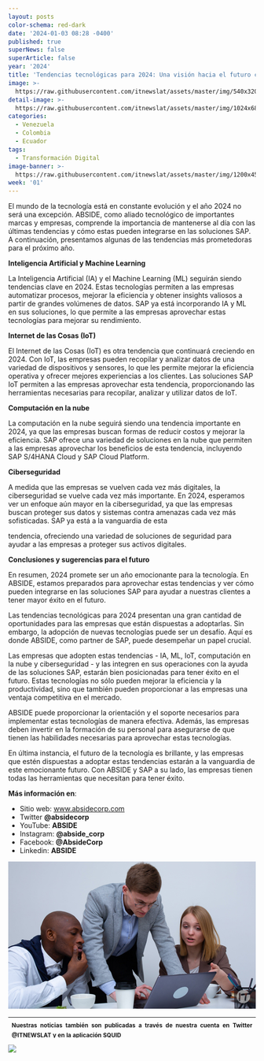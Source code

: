 ```yaml
---
layout: posts
color-schema: red-dark
date: '2024-01-03 08:28 -0400'
published: true
superNews: false
superArticle: false
year: '2024'
title: 'Tendencias tecnológicas para 2024: Una visión hacia el futuro con SAP y ABSIDE'
image: >-
  https://raw.githubusercontent.com/itnewslat/assets/master/img/540x320/Abside-Enero-p.jpg
detail-image: >-
  https://raw.githubusercontent.com/itnewslat/assets/master/img/1024x680/Abside-Enero-g.jpg
categories:
  - Venezuela
  - Colombia
  - Ecuador
tags:
  - Transformación Digital
image-banner: >-
  https://raw.githubusercontent.com/itnewslat/assets/master/img/1200x450/Abside-Enero-l.jpg
week: '01'
---
```

El mundo de la tecnología está en constante evolución y el año 2024 no será una excepción. ABSIDE, como aliado tecnológico de importantes marcas y empresas, comprende la importancia de mantenerse al día con las últimas tendencias y cómo estas pueden integrarse en las soluciones SAP. A continuación, presentamos algunas de las tendencias más prometedoras para el próximo año.

**Inteligencia Artificial y Machine Learning**

La Inteligencia Artificial (IA) y el Machine Learning (ML) seguirán siendo tendencias clave en 2024. Estas tecnologías permiten a las empresas automatizar procesos, mejorar la eficiencia y obtener insights valiosos a partir de grandes volúmenes de datos. SAP ya está incorporando IA y ML en sus soluciones, lo que permite a las empresas aprovechar estas tecnologías para mejorar su rendimiento.

**Internet de las Cosas (IoT)**

El Internet de las Cosas (IoT) es otra tendencia que continuará creciendo en 2024. Con IoT, las empresas pueden recopilar y analizar datos de una variedad de dispositivos y sensores, lo que les permite mejorar la eficiencia operativa y ofrecer mejores experiencias a los clientes. Las soluciones SAP IoT permiten a las empresas aprovechar esta tendencia, proporcionando las herramientas necesarias para recopilar, analizar y utilizar datos de IoT.

**Computación en la nube**

La computación en la nube seguirá siendo una tendencia importante en 2024, ya que las empresas buscan formas de reducir costos y mejorar la eficiencia. SAP ofrece una variedad de soluciones en la nube que permiten a las empresas aprovechar los beneficios de esta tendencia, incluyendo SAP S/4HANA Cloud y SAP Cloud Platform.

**Ciberseguridad**

A medida que las empresas se vuelven cada vez más digitales, la ciberseguridad se vuelve cada vez más importante. En 2024, esperamos ver un enfoque aún mayor en la ciberseguridad, ya que las empresas buscan proteger sus datos y sistemas contra amenazas cada vez más sofisticadas. SAP ya está a la vanguardia de esta

tendencia, ofreciendo una variedad de soluciones de seguridad para ayudar a las empresas a proteger sus activos digitales.

**Conclusiones y sugerencias para el futuro**

En resumen, 2024 promete ser un año emocionante para la tecnología. En ABSIDE, estamos preparados para aprovechar estas tendencias y ver cómo pueden integrarse en las soluciones SAP para ayudar a nuestras clientes a tener mayor éxito en el futuro.

Las tendencias tecnológicas para 2024 presentan una gran cantidad de oportunidades para las empresas que están dispuestas a adoptarlas. Sin embargo, la adopción de nuevas tecnologías puede ser un desafío. Aquí es donde ABSIDE, como partner de SAP, puede desempeñar un papel crucial.

Las empresas que adopten estas tendencias - IA, ML, IoT, computación en la nube y ciberseguridad - y las integren en sus operaciones con la ayuda de las soluciones SAP, estarán bien posicionadas para tener éxito en el futuro. Estas tecnologías no sólo pueden mejorar la eficiencia y la productividad, sino que también pueden proporcionar a las empresas una ventaja competitiva en el mercado.

ABSIDE puede proporcionar la orientación y el soporte necesarios para implementar estas tecnologías de manera efectiva. Además, las empresas deben invertir en la formación de su personal para asegurarse de que tienen las habilidades necesarias para aprovechar estas tecnologías.

En última instancia, el futuro de la tecnología es brillante, y las empresas que estén dispuestas a adoptar estas tendencias estarán a la vanguardia de este emocionante futuro. Con ABSIDE y SAP a su lado, las empresas tienen todas las herramientas que necesitan para tener éxito.


**Más información en**:
- Sitio web: www.absidecorp.com
- Twitter **@absidecorp**
- YouTube: **ABSIDE**
- Instagram: **@abside_corp**
- Facebook: **@AbsideCorp**
- Linkedin: **ABSIDE**

![](https://raw.githubusercontent.com/itnewslat/assets/master/img/540x320/Abside-Enero-p.jpg)
<table style="height: 42px;" width="569">
<tbody>
<tr>
<td style="text-align: justify;"><sub><strong>Nuestras noticias también son publicadas a través de nuestra cuenta en Twitter <a href="https://twitter.com/itnewslat?lang=es">@ITNEWSLAT</a> y en la aplicación <a href="https://squidapp.co/en/">SQUID</a></strong></sub></td>
</tr>
</tbody>
</table>

<img src="https://tracker.metricool.com/c3po.jpg?hash=56f88a41e39ab42c063cc51676587a04"/>
